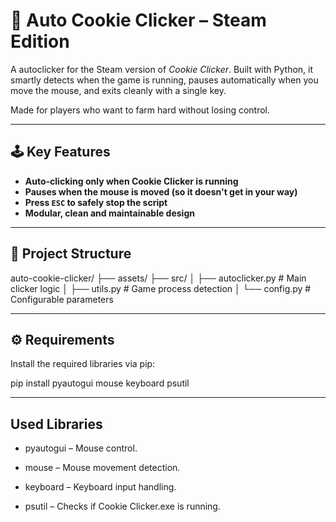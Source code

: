# 🍪 Auto Cookie Clicker – Steam Edition

A autoclicker for the Steam version of *Cookie Clicker*. Built with Python, it smartly detects when the game is running, pauses automatically when you move the mouse, and exits cleanly with a single key.

Made for players who want to farm hard without losing control.

---

## 🕹️ Key Features

- **Auto-clicking only when Cookie Clicker is running**
- **Pauses when the mouse is moved (so it doesn't get in your way)**
- **Press `ESC` to safely stop the script**
- **Modular, clean and maintainable design**

---

## 📁 Project Structure
auto-cookie-clicker/
├── assets/
├── src/
│ ├── autoclicker.py # Main clicker logic
│ ├── utils.py # Game process detection
│ └── config.py # Configurable parameters


---

## ⚙️ Requirements

Install the required libraries via pip:


pip install pyautogui mouse keyboard psutil

---

## Used Libraries

- pyautogui – Mouse control.

- mouse – Mouse movement detection.

- keyboard – Keyboard input handling.

- psutil – Checks if Cookie Clicker.exe is running.

